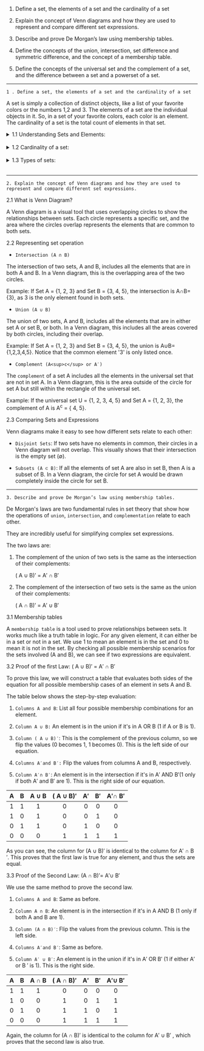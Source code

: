 1. Define a set, the elements of a set and the cardinality of a set

2. Explain the concept of Venn diagrams and how they are used to represent and compare different set expressions.

3. Describe and prove De Morgan’s law using membership tables.

4. Define the concepts of the union, intersection, set difference and symmetric difference, and the concept of a membership table.

5. Define the concepts of the universal set and the complement of a set, and the difference between a set and a powerset of a set.

---

`1 . Define a set, the elements of a set and the cardinality of a set`

A set is simply a collection of distinct objects, like a list of your favorite colors or the numbers 1,2 and 3.
The elements of a set are the individual objects in it. So, in a set of your favorite colors, each color is an element. The cardinality of a set is the total count of elements in that set.

<details>
  <summary>1.1 Understanding Sets and Elements:</summary>

  <br/>

Think of a set as a container, like a lunchbox. The items you put inside your lunchbox are the elements of that set. The only rule is that each element in the set must be unique.

In mathematics, we write sets using curly braces `{}`.

For example, if we have a set of primary colors, lets call it C, we would write it like this:

C = {red, yellow, blue}

To say that an element belongs to a set, we use the symbol `∈`, which looks like a curvy “E”. It means “is an element of”.

So, we can say:

- `red ∈ C `(Read as: "red is an element of set C")
- `yellow ∈ C`
- `blue ∈ C`

But, green is not in our set, so we would write `green ∉ C`.

</details>

<br/>

<details>
  <summary>1.2 Cardinality of a set:</summary>

  <br/>

<b>Cardinality</b> is just a fancy word for the number of elements in a set.
That's it! If you can count, you can find the cardinality.

We show cardinality by putting two vertical bars around the set's name, like this: ∣A∣.

Let's use our set of primary colors from before:

C = {red, yellow, blue}

To find the cardinality, we just count the elements. There are three colors in the set. So, the cardinality of C is 3, which we write as:

`∣C∣ = 3`

</details>

<br/>

<details>
  <summary>1.3 Types of sets:</summary>

  <br/>

1. Finite Sets

A <b>finite set</b> is a set where you can count all the elements and the counting eventually stops.

2. Infinite sets

An <b>infinite</b> set is a set that goes on forever. You could never finish counting its elements. A classic example is the set of all positive whole numbers, W

`W = { 1, 2, 3, 4, 5, 6 …}`

The three dots `...` (called an ellipsis) mean that the first list continues forever following the same pattern.

3. The empty set

The <b>empty set</b> (or null set) is a set that has no elements at all. Its cardinality is 0. An example would be the set of fish that can fly. Since there is no one, the set is empty.
We write the empty set using the symbol ∅ or just empty curly braces `{}`.

So , if F is the set of flying fish, we would say F = ∅m and |F| = 0

</details>

<br/>

---

`2. Explain the concept of Venn diagrams and how they are used to represent and compare different set expressions.`

2.1 What is Venn Diagram?

A Venn diagram is a visual tool that uses overlapping circles to show the relationships between sets.
Each circle represents a specific set, and the area where the circles overlap represents the elements that are common to both sets.

2.2 Representing set operation

- `Intersection (A ∩ B)`

The intersection of two sets, A and B, includes all the elements that are in both A and B. In a Venn diagram, this is the overlapping area of the two circles.

Example: If Set A = {1, 2, 3} and Set B = {3, 4, 5}, the intersection is A∩B={3}, as 3 is the only element found in both sets.

- `Union (A ∪ B)`

The union of two sets, A and B, includes all the elements that are in either set A or set B, or both. In a Venn diagram, this includes all the areas covered by both circles, including their overlap.

Example: If Set A = {1, 2, 3} and Set B = {3, 4, 5}, the union is A∪B={1,2,3,4,5}. Notice that the common element '3' is only listed once.

- `Complement (A<sup>c</sup> or A′)`

The `complement` of a set A includes all the elements in the universal set that are not in set A.
In a Venn diagram, this is the area outside of the circle for set A but still within the rectangle of the universal set.

Example: If the universal set U = {1, 2, 3, 4, 5} and Set A = {1, 2, 3},
the complement of A is A<sup>c</sup> = { 4, 5}.

2.3 Comparing Sets and Expressions

Venn diagrams make it easy to see how different sets relate to each other:

- `Disjoint Sets`: If two sets have no elements in common, their circles in a Venn diagram will not overlap.
  This visually shows that their intersection is the empty set (∅).

- `Subsets (A ⊂ B)`: If all the elements of set A are also in set B, then A is a subset of B.
  In a Venn diagram, the circle for set A would be drawn completely inside the circle for set B.

---

`3. Describe and prove De Morgan’s law using membership tables.`

De Morgan's laws are two fundamental rules in set theory that show how the operations of `union`, `intersection`, and `complementation` relate to each other.

They are incredibly useful for simplifying complex set expressions.

The two laws are:

1. The complement of the union of two sets is the same as the intersection of their complements:

   ( A ∪ B)′ = A′ ∩ B′

2. The complement of the intersection of two sets is the same as the union of their complements:

   ( A ∩ B)′ = A′ ∪ B′

3.1 Membership tables

A `membership table` is a tool used to prove relationships between sets. It works much like a truth table in logic. For any given element, it can either be in a set or not in a set. We use 1 to mean an element is in the set and 0 to mean it is not in the set. By checking all possible membership scenarios for the sets involved (A and B), we can see if two expressions are equivalent.

3.2 Proof of the first Law: ( A ∪ B)′ = A′ ∩ B′

To prove this law, we will construct a table that evaluates both sides of the equation for all possible membership cases of an element in sets A and B.

The table below shows the step-by-step evaluation:

1. `Columns A and B`: List all four possible membership combinations for an element.

2. `Column A ∪ B:` An element is in the union if it's in A OR B (1 if A or B is 1).

3. `Column ( A ∪ B)′`:
   This is the complement of the previous column, so we flip the values (0 becomes 1, 1 becomes 0). This is the left side of our equation.

4. `Columns A′and B′:`
   Flip the values from columns A and B, respectively.

5. `Column A′∩ B′`: An element is in the intersection if it's in A′ AND B′(1 only if both A′ and B′ are 1).
   This is the right side of our equation.

|  A  |  B  | A ∪ B | ( A ∪ B)′ | A′  | B′  | A′∩ B′ |
| :-: | :-: | :---: | :-------: | :-: | :-: | :----: |
|  1  |  1  |   1   |     0     |  0  |  0  |   0    |
|  1  |  0  |   1   |     0     |  0  |  1  |   0    |
|  0  |  1  |   1   |     0     |  1  |  0  |   0    |
|  0  |  0  |   0   |     1     |  1  |  1  |   1    |

As you can see, the column for (A ∪ B)′ is identical to the column for A′ ∩ B ′.
This proves that the first law is true for any element, and thus the sets are equal.

3.3 Proof of the Second Law: (A ∩ B)′= A′∪ B′

We use the same method to prove the second law.

1. `Columns A and B`: Same as before.

2. `Column A ∩ B`: An element is in the intersection if it's in A AND B (1 only if both A and B are 1).

3. `Column (A ∩ B)′`: Flip the values from the previous column. This is the left side.

4. `Columns A′and B′`: Same as before.

5. `Column A′ ∪ B′`: An element is in the union if it's in A′ OR B′ (1 if either A′ or B ′ is 1).
   This is the right side.

|  A  |  B  | A ∩ B | ( A ∩ B)′ | A′  | B′  | A′∪ B′ |
| :-: | :-: | :---: | :-------: | :-: | :-: | :----: |
|  1  |  1  |   1   |     0     |  0  |  0  |   0    |
|  1  |  0  |   0   |     1     |  0  |  1  |   1    |
|  0  |  1  |   0   |     1     |  1  |  0  |   1    |
|  0  |  0  |   0   |     1     |  1  |  1  |   1    |

Again, the column for (A ∩ B)′ is identical to the column for A′ ∪ B′ , which proves that the second law is also true.
